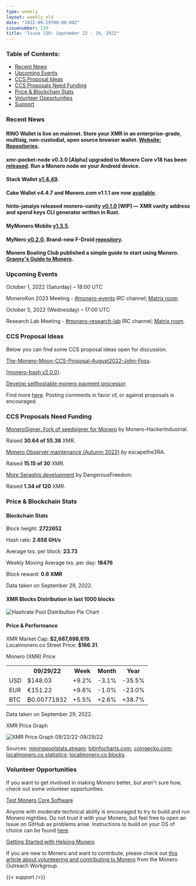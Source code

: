 ```yaml
---
type: weekly
layout: weekly_old
date: "2022-09-29T00:00:00Z"
issuenumber: 139
title: "Issue 139: September 22 - 29, 2022"
---
```


<h3>Table of Contents:</h3>
<ul class="contents">
    <li><a href="#news">Recent News</a></li>
    <li><a href="#events">Upcoming Events</a></li>
    <li><a href="#ideas">CCS Proposal Ideas</a></li>
    <li><a href="#proposals">CCS Proposals Need Funding</a></li>
    <li><a href="#stats">Price & Blockchain Stats</a></li>
    <li><a href="#volunteer">Volunteer Opportunities</a></li>
    <li><a href="#support">Support</a></li>
</ul>

<h3 id="news">Recent News</h3>

<div class="newsbyte">
    <h4>RINO Wallet is live on mainnet. Store your XMR in an enterprise-grade, multisig, non-custodial, open source browser wallet. <a href="https://rino.io/" target="_blank">Website</a>; <a href="https://github.com/rino-wallet/" target="_blank">Repositories</a>.</h4>
</div>

<div class="newsbyte">
    <h4>xmr-pocket-node v0.3.0 [Alpha] upgraded to Monero Core v18 has been <a href="https://github.com/CryptoGrampy/xmr-pocket-node/releases/tag/v0.3.0-alpha" target="_blank">released</a>. Run a Monero node on your Android device.</h4>
</div>

<div class="newsbyte">
    <h4>Stack Wallet <a href="https://github.com/cypherstack/stack_wallet/releases/tag/build_0064" target="_blank">v1.4.49</a>.</h4>
</div>

<div class="newsbyte">
    <h4>Cake Wallet v4.4.7 and Monero.com v1.1.1 are now <a href="https://github.com/cake-tech/cake_wallet/releases/tag/v4.4.7" target="_blank">available</a>.</h4>
</div>

<div class="newsbyte">
    <h4>hinto-janaiyo released monero-vanity <a href="https://github.com/hinto-janaiyo/monero-vanity/releases/tag/v0.1.0" target="_blank">v0.1.0</a> [WIP] — XMR vanity address and spend keys CLI generator written in Rust.</h4>
</div>

<div class="newsbyte">
    <h4>MyMonero Mobile <a href="https://github.com/mymonero/mymonero-mobile/releases/tag/v1.3.5" target="_blank">v1.3.5</a>.</h4>
</div>

<div class="newsbyte">
    <h4>MyNero <a href="https://github.com/pokkst/monero-wallet/releases/tag/0.2.0" target="_blank">v0.2.0</a>. Brand-new F-Droid <a href="https://mynero.net/fdroid/repo/" target="_blank">repository</a>.</h4>
</div>

<div class="newsbyte">
    <h4>Monero Boating Club published a simple guide to start using Monero. <a href="https://moneroboating.com/guide/" target="_blank">Granny's Guide to Monero</a>.</h4>
</div>

<h3 id="events">Upcoming Events</h3>

<div class="event">
    <p class="date" markdown="1">October 1, 2022 (Saturday) – 18:00 UTC</p>
    <p markdown="1">MoneroKon 2023 Meeting - <a href="irc://irc.libera.chat/#monero-events" target="_blank">#monero-events</a> IRC channel; <a href="https://matrix.to/#/#monero-events:monero.social" target="_blank">Matrix room</a>.</p>
</div>

<div class="event">
    <p class="date" markdown="1">October 5, 2022 (Wednesday) – 17:00 UTC</p>
    <p markdown="1">Research Lab Meeting - <a href="irc://irc.libera.chat/#monero-research-lab" target="_blank">#monero-research-lab</a> IRC channel; <a href="https://matrix.to/#/#monero-research-lab:monero.social" target="_blank">Matrix room</a>.</p>
</div>

<h3 id="ideas">CCS Proposal Ideas</h3>

<p>Below you can find some CCS proposal ideas open for discussion.</p>

<div class="proposal">
<p><a href="https://repo.getmonero.org/monero-project/ccs-proposals/-/merge_requests/336" target="_blank">The-Monero-Moon-CCS-Proposal-August2022-John-Foss</a>.</p>
</div>

<div class="proposal">
<p><a href="https://repo.getmonero.org/monero-project/ccs-proposals/-/merge_requests/333" target="_blank">[monero-bash v2.0.0]</a>.</p>
</div>

<div class="proposal">
<p><a href="https://repo.getmonero.org/monero-project/ccs-proposals/-/merge_requests/345" target="_blank">Develop selfhostable monero payment processor</a>.</p>
</div>

<div class="proposal">
<p>Find more <a href="https://ccs.getmonero.org/ideas/" target="_blank">here</a>. Posting comments in favor of, or against proposals is encouraged.</p>
</div>

<h3 id="proposals">CCS Proposals Need Funding</h3>

<div class="proposal">
    <p><a href="https://ccs.getmonero.org/proposals/MoneroSigner.html" target="_blank">MoneroSigner. Fork of seedsigner for Monero</a> by Monero-HackerIndustrial.</p>
    <p>Raised <b>30.64 of 55.38</b> XMR.</p>
</div>

<div class="proposal">
    <p><a href="https://ccs.getmonero.org/proposals/escapethe3ra-monero-observer-maintenance-autumn-2022.html" target="_blank">Monero Observer maintenance (Autumn 2022)</a> by escapethe3RA.</p>
    <p>Raised <b>15.15 of 30</b> XMR.</p>
</div>

<div class="proposal">
    <p><a href="https://ccs.getmonero.org/proposals/dangerousfreedom-Seraphis-audit-and-wallet.html" target="_blank">More Seraphis development</a> by DangerousFreedom.</p>
    <p>Raised <b>1.34 of 120</b> XMR.</p>
</div>

<h3 id="stats">Price & Blockchain Stats</h3>

<h4 class="stat">Blockchain Stats</h4>

<div class="bcstats">
    <p>Block height: <b>2722652</b></p>
    <p>Hash rate: <b>2.658 GH/s</b></p>
    <p>Average txs. per block: <b>23.73</b></p>
    <p>Weekly Moving Average txs. per day: <b>18476</b></p>
    <p>Block reward: <b>0.6 XMR</b></p>
</div>
<p class="note">Data taken on September 29, 2022.</p>

<h4 class="stat">XMR Blocks Distribution in last 1000 blocks</h4>
<p><img src="/img/hashrate-pool-distribution-0929.png" alt="Hashrate Pool Distribution Pie Chart"/></p>

<h4 class="stat" id="price-stat">Price & Performance</h4>

<div class="price-intro">XMR Market Cap: <b>$2,687,698,619</b>.<br/>Localmonero.co Street Price: <b>$166.31</b>.</div>

<p class="table-title">Monero (XMR) Price</p>
<table class="price-table">
  <tr class="row1">
    <th></th>
    <th>09/29/22</th>
    <th>Week</th>
    <th>Month</th>
    <th>Year</th>
  </tr>
  <tr>
    <td data-th="XMR to">USD</td>
    <td data-th="09/29/22">$148.03</td>
    <td data-th="Week" class="green">+9.2%</td>
    <td data-th="Month" class="red">-3.1%</td>
    <td data-th="Year" class="red">-35.5%</td>
  </tr>
  <tr class="row3">
    <td data-th="XMR to">EUR</td>
    <td data-th="09/29/22">€151.22</td>
    <td data-th="Week" class="green">+9.6%</td>
    <td data-th="Month" class="red">-1.0%</td>
    <td data-th="Year" class="red">-23.0%</td>
  </tr>
  <tr>
    <td data-th="XMR to">BTC</td>
    <td data-th="09/29/22">₿0.00771932</td>
    <td data-th="Week" class="green">+5.5%</td>
    <td data-th="Month" class="green">+2.6%</td>
    <td data-th="Year" class="green">+38.7%</td>
  </tr>
</table>
<p class="note">Data taken on September 29, 2022.</p>

<p class="table-title">XMR Price Graph</p>

![XMR Price Graph 09/22/22-09/29/22](/img/weekly-chart-0929.png "XMR Price Graph 09/22/22-09/29/22")

Sources: <a href="https://miningpoolstats.stream/monero" target="_blank">miningpoolstats.stream</a>; <a href="https://bitinfocharts.com/monero/" target="_blank">bitinfocharts.com</a>; <a href="https://www.coingecko.com/en/coins/monero" target="_blank">coingecko.com</a>; <a href="https://localmonero.co/statistics" target="_blank">localmonero.co statistics</a>; <a href="https://localmonero.co/blocks" target="_blank">localmonero.co blocks</a>.

<h3 id="volunteer">Volunteer Opportunities</h3>

<p>If you want to get involved in making Monero better, but aren't sure how, check out some volunteer opportunities.</p>

<div class="newsbyte">
    <p class="date"><a href="https://github.com/monero-project/monero" target="_blank">Test Monero Core Software</a></p>
    <p>Anyone with moderate technical ability is encouraged to try to build and run Monero nightlies. Do not trust it with your Monero, but feel free to open an Issue on GitHub as problems arise. Instructions to build on your OS of choice can be found <a href="https://github.com/monero-project/monero#compiling-monero-from-source" target="_blank">here</a>. </p>
</div>

<div class="newsbyte">
    <p class="date"><a href="https://github.com/monero-project/monero" target="_blank">Getting Started with Helping Monero</a></p>
    <p>If you are new to Monero and want to contribute, please check out <a href="https://www.monerooutreach.org/stories/getting-started-helping-monero.php" target="_blank">this article about volunteering and contributing to Monero</a> from the Monero Outreach Workgroup. </p>
</div>

{{< support />}}


